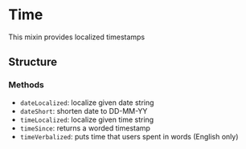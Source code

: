 Time                   
===============
This mixin provides localized timestamps 

## Structure

### Methods
- `dateLocalized`: localize given date string    
- `dateShort`: shorten date to DD-MM-YY 
- `timeLocalized`: localize given time string   
- `timeSince`: returns a worded timestamp 
- `timeVerbalized`: puts time that users spent in words (English only) 

